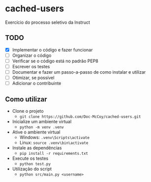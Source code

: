 # cached-users
Exercício do processo seletivo da Instruct

## TODO
- [x] Implementar o código e fazer funcionar
- [ ] Organizar o código
- [ ] Verificar se o código está no padrão PEP8
- [ ] Escrever os testes
- [ ] Documentar e fazer um passo-a-passo de como instalar e utilizar
- [ ] Otimizar, se possível
- [ ] Adicionar o contribuinte

## Como utilizar
- Clone o projeto
  - `git clone https://github.com/Doc-McCoy/cached-users.git`
- Inicialize um ambiente virtual
  - `python -m venv .venv`
- Ative o ambiente virtual
  - Windows: `.venv\Scripts\activate`
  - Linux: `source .venv\bin\activate`
- Instale as dependências
  - `pip install -r requirements.txt`
- Execute os testes
  - `python test.py`
- Utilização do script
  - `python src/main.py <username>`
